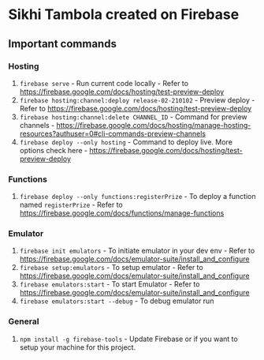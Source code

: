 # Sikhi Tambola created on Firebase

## Important commands

### Hosting

 1. `firebase serve` - Run current code locally - Refer to https://firebase.google.com/docs/hosting/test-preview-deploy
 1. `firebase hosting:channel:deploy release-02-210102` - Preview deploy - Refer to https://firebase.google.com/docs/hosting/test-preview-deploy
 1. `firebase hosting:channel:delete CHANNEL_ID` - Command for preview channels - https://firebase.google.com/docs/hosting/manage-hosting-resources?authuser=0#cli-commands-preview-channels
 1. `firebase deploy --only hosting` - Command to deploy live. More options check here - https://firebase.google.com/docs/hosting/test-preview-deploy

### Functions

 1. `firebase deploy --only functions:registerPrize` - To deploy a function named `registerPrize` - Refer to https://firebase.google.com/docs/functions/manage-functions

### Emulator

 1. `firebase init emulators` - To initiate emulator in your dev env - Refer to https://firebase.google.com/docs/emulator-suite/install_and_configure
 1. `firebase setup:emulators` - To setup emulator - Refer to https://firebase.google.com/docs/emulator-suite/install_and_configure
 1. `firebase emulators:start` - To start Emulator - Refer to https://firebase.google.com/docs/emulator-suite/install_and_configure
 1. `firebase emulators:start --debug` - To debug emulator run

### General

 1. `npm install -g firebase-tools` - Update Firebase or if you want to setup your machine for this project.
